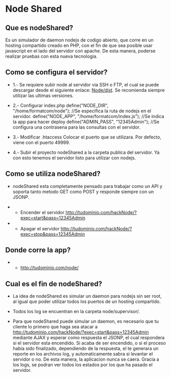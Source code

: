 Node Shared
===========

## Que es nodeShared?

  Es un simulador de daemon nodejs de codigo abierto, que corre en un hosting compartido creado en PHP,
  con el fin de que sea posible usar javascript en el lado del servidor con apache. De esta manera,
  poderse realizar pruebas con esta nueva tecnologia.

## Como se configura el servidor?

  * 1.- Se requiere subir node al servidor via SSH o FTP, el cual se puede descargar desde
  el siguiente enlace: [Node/dist][Node].
  Se recomienda siempre utilizar las ultimas versiones.

  * 2.- Configurar index.php
    define("NODE_DIR", "/home/formatcom/node"); //Se especifica la ruta de nodejs en el servidor.
    define("NODE_APP", "/home/formatcom/index.js"); //Se indica la app para hacer deploy
    define("ADMIN_PASS", "12345Admin"); //Se configura una contrasena para las consultas con el servidor.

  * 3.- Modificar .htaccess
    Colocar el puerto que se utilizara. Por defecto, viene con el puerto 49999.

  * 4.- Subir el proyecto nodeShared a la carpeta publica del servidor. Ya con esto tenemos el servidor
  listo para utilizar con nodejs.

## Como se utiliza nodeShared?

  * nodeShared esta completamente pensado para trabajar como un API y soporta tanto
  metodo GET como POST y responde siempre con un JSONP.

  * - Encender el servidor
    http://tudominio.com/hackNode/?exec=start&pass=12345Admin
  * - Apagar el servidor
    http://tudominio.com/hackNode/?exec=stop&pass=12345Admin

## Donde corre la app?

  * - http://tudominio.com/node/

## Cual es el fin de nodeShared?

  * La idea de nodeShared es simular un daemon para nodejs sin ser root,
  al igual que poder utilizar todos los puertos de un hosting compartido.

  * Todos los log se encuentran en la carpeta node/supervisor/.

  * Para que nodeShared puede simular un daemon, es necesario que tu cliente
  lo primero que haga sea atacar a http://tudominio.com/hackNode/?exec=start&pass=12345Admin
  mediante AJAX y esperar como respuesta el JSONP, el cual respondera si el servidor esta encendido.
  Si acaba de ser encendido, o si el proceso habia sido finalizado, dependiendo de la respuesta,
  el te generara un reporte en los archivos log, y automaticamente sabra si levantar el servidor
  o no. De esta manera, la aplicacion nunca se caera.
  Gracia a los logs, se podran ver todos los estados por los que ha pasado el servidor.

  [Node]: https://nodejs.org/dist/
  [start]: http://tudominio.com/hackNode/?exec=start&pass=12345Admin
  [stop]: http://tudominio.com/hackNode/?exec=stop&pass=12345Admin
  [app]: http://tudominio.com/node/
